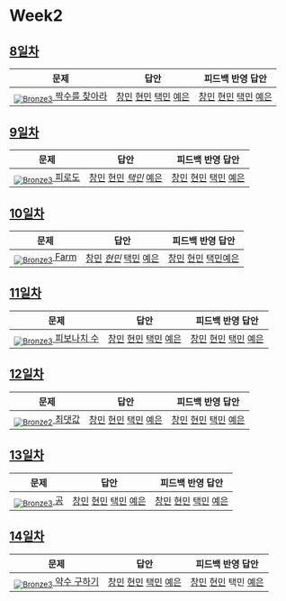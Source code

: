 [Unrated]: https://user-images.githubusercontent.com/33937365/126247607-85783912-c11a-4d50-ac36-8cc7dcb75cd2.png
[Bronze5]: https://user-images.githubusercontent.com/33937365/126247611-e362d727-17a4-4737-a232-5827e185ab7c.png
[Bronze4]: https://user-images.githubusercontent.com/33937365/126247612-89cbc675-e1d4-43a2-950b-1cb014dca697.png
[Bronze3]: https://user-images.githubusercontent.com/33937365/126247613-b8408610-7bc4-40f8-804f-a30a45ddbb68.png
[Bronze2]: https://user-images.githubusercontent.com/33937365/126247614-d85dc6ff-a520-4c00-82bd-eb593b156bd8.png
[Bronze1]: https://user-images.githubusercontent.com/33937365/126247616-04b2ab30-9891-4b7b-8cb4-38e99b97e834.png
[Silver5]: https://user-images.githubusercontent.com/33937365/126247618-38c5c905-672b-4d75-808e-8a7d45ea577d.png
[Silver4]: https://user-images.githubusercontent.com/33937365/126247620-ba2d1b96-b0aa-4b88-80c5-71569c69bbc3.png
[Silver3]: https://user-images.githubusercontent.com/33937365/126247621-1b55b7f4-3a79-4348-8a63-f00c1813853e.png
[Silver2]: https://user-images.githubusercontent.com/33937365/126247622-a83b30a9-6618-4593-b775-6f6730afd3f6.png
[Silver1]: https://user-images.githubusercontent.com/33937365/126247625-8d82f8ab-6f95-4ef8-a243-be31f548596e.png

# Week2

## [8일차](Day8)

| 문제                 | 답안 | 피드백 반영 답안 |
| -------------------- | ---- | ---------------- |
| [<sub>![Bronze3]</sub> 짝수를 찾아라](https://www.acmicpc.net/problem/3058) | [창민](Day8/kcm_3058.java) [현민](Day8/shm_3058.java) [택민](Day8/jtm_3058.java) [예은](Day8/lye_3058.py) | [창민](Day8/kcm_fb_3058.java) [현민](Day8/shm_3058.java) [택민](Day8/jtm_fb_3058.java) [예은](Day8/lye_3058.py)             |

## [9일차](Day9)

| 문제                 | 답안 | 피드백 반영 답안 |
| -------------------- | ---- | ---------------- |
| [<sub>![Bronze3]</sub> 피로도](https://www.acmicpc.net/problem/22864) | [창민](Day9/kcm_22864.java) [현민](Day9/shm_22864.java) *[택민](Day9/jtm_22864.java)* [예은](Day9/lye_22864.py) | [창민](Day9/kcm_fb_22864.java) [현민](Day9/shm_22864.java) [택민](Day9/jtm_fb_22864.java) [예은](Day9/lye_22864.py)             |

## [10일차](Day10)

| 문제                 | 답안 | 피드백 반영 답안 |
| -------------------- | ---- | ---------------- |
| [<sub>![Bronze3]</sub> Farm](https://www.acmicpc.net/problem/16283) | [창민](Day10/kcm_16283.java) *[현민](Day10/shm_16283.java)* [택민](Day10/jtm_16283.java) [예은](Day10/lye_16283.py) | [창민](Day10/kcm_fb_16283.java) [현민](Day10/shm_16283_fb.java) [택민](Day10/jtm_fb_16283.java)[예은](Day10/lye_16283_fb.py)             |

## [11일차](Day11)

| 문제                 | 답안 | 피드백 반영 답안 |
| -------------------- | ---- | ---------------- |
| [<sub>![Bronze3]</sub> 피보나치 수](https://www.acmicpc.net/problem/2747) | [창민](Day11/kcm_2747.java) [현민](Day11/shm_2747.java) [택민](Day11/jtm_2747.java) [예은](Day11/lye_2747.py) | [창민](Day11/kcm_fb_2747.java) [현민](Day11/shm_2747_fb.java) [택민](Day11/kcm_fb_2747.java) [예은](Day11/lye_2747.py)             |

## [12일차](Day12)

| 문제                 | 답안 | 피드백 반영 답안 |
| -------------------- | ---- | ---------------- |
| [<sub>![Bronze2]</sub> 최댓값](https://www.acmicpc.net/problem/2562) | [창민](Day12/kcm_2562.java) [현민](Day12/shm_2562.java) [택민](Day12/jtm_2562.java) [예은](Day12/lye_2562.py) | [창민](Day12/kcm_2562.java) [현민](Day12/shm_2562_fb.java) [택민](Day12/jtm_fb_2562.java) [예은](Day12/lye_2562.py)             |

## [13일차](Day13)

| 문제                 | 답안 | 피드백 반영 답안 |
| -------------------- | ---- | ---------------- |
| [<sub>![Bronze3]</sub> 공](https://www.acmicpc.net/problem/1547) | [창민](Day13/kcm_1547.java) [현민](Day13/shm_1547.java) [택민](Day13/jtm_1547.java) [예은](Day13/lye_1547.py) | [창민](Day13/kcm_1547.java) [현민](Day13/shm_1547.java) [택민](Day13/jtm_1547.java) [예은](Day13/lye_1547.py)             |

## [14일차](Day14)

| 문제                 | 답안 | 피드백 반영 답안 |
| -------------------- | ---- | ---------------- |
| [<sub>![Bronze3]</sub> 약수 구하기](https://www.acmicpc.net/problem/2501) | [창민](Day14/kcm_2501.java) [현민](Day14/shm_2501.java) [택민](Day14/jtm_2501.java) [예은](Day14/lye_2501.py) | [창민](Day14/kcm_fb_2501.java) [현민](Day14/shm_2501_fb.java) 택민 [예은](Day14/lye_2501.py)             |

